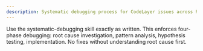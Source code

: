 ```yaml
---
description: Systematic debugging process for CodeLayer issues across React, Zustand, Tauri, and daemon layers
---
```


Use the systematic-debugging skill exactly as written. This enforces four-phase debugging: root cause investigation, pattern analysis, hypothesis testing, implementation. No fixes without understanding root cause first.

